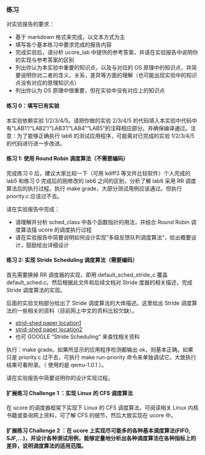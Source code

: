 ### 练习

对实验报告的要求：

- 基于 markdown 格式来完成，以文本方式为主
- 填写各个基本练习中要求完成的报告内容
- 完成实验后，请分析 ucore_lab 中提供的参考答案，并请在实验报告中说明你的实现与参考答案的区别
- 列出你认为本实验中重要的知识点，以及与对应的 OS 原理中的知识点，并简要说明你对二者的含义，关系，差异等方面的理解（也可能出现实验中的知识点没有对应的原理知识点）
- 列出你认为 OS 原理中很重要，但在实验中没有对应上的知识点

#### 练习 0：填写已有实验

本实验依赖实验 1/2/3/4/5。请把你做的实验 2/3/4/5 的代码填入本实验中代码中有“LAB1”/“LAB2”/“LAB3”/“LAB4”“LAB5”的注释相应部分。并确保编译通过。注意：为了能够正确执行 lab6 的测试应用程序，可能需对已完成的实验 1/2/3/4/5 的代码进行进一步改进。

#### 练习 1: 使用 Round Robin 调度算法（不需要编码）

完成练习 0 后，建议大家比较一下（可用 kdiff3 等文件比较软件）个人完成的 lab5 和练习 0 完成后的刚修改的 lab6 之间的区别，分析了解 lab6 采用 RR 调度算法后的执行过程。执行 make grade，大部分测试用例应该通过。但执行 priority.c 应该过不去。

请在实验报告中完成：

- 请理解并分析 sched_class 中各个函数指针的用法，并结合 Round Robin 调度算法描 ucore 的调度执行过程
- 请在实验报告中简要说明如何设计实现”多级反馈队列调度算法“，给出概要设计，鼓励给出详细设计

#### 练习 2: 实现 Stride Scheduling 调度算法（需要编码）

首先需要换掉 RR 调度器的实现，即用 default_sched_stride_c 覆盖 default_sched.c。然后根据此文件和后续文档对 Stride 度器的相关描述，完成 Stride 调度算法的实现。

后面的实验文档部分给出了 Stride 调度算法的大体描述。这里给出 Stride 调度算法的一些相关的资料（目前网上中文的资料比较欠缺）。

- [strid-shed paper location1](http://wwwagss.informatik.uni-kl.de/Projekte/Squirrel/stride/node3.html)
- [strid-shed paper location2](http://citeseerx.ist.psu.edu/viewdoc/summary?doi=10.1.1.138.3502&rank=1)
- 也可 GOOGLE “Stride Scheduling” 来查找相关资料

执行：make grade。如果所显示的应用程序检测都输出 ok，则基本正确。如果只是 priority.c 过不去，可执行 make run-priority 命令来单独调试它。大致执行结果可看附录。（ 使用的是 qemu-1.0.1 ）。

请在实验报告中简要说明你的设计实现过程。

#### 扩展练习 Challenge 1 ：实现 Linux 的 CFS 调度算法

在 ucore 的调度器框架下实现下 Linux 的 CFS 调度算法。可阅读相关 Linux 内核书籍或查询网上资料，可了解 CFS 的细节，然后大致实现在 ucore 中。

#### 扩展练习 Challenge 2 ：在 ucore 上实现尽可能多的各种基本调度算法(FIFO, SJF,...)，并设计各种测试用例，能够定量地分析出各种调度算法在各种指标上的差异，说明调度算法的适用范围。
